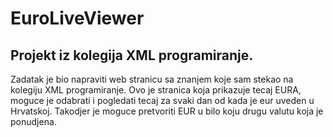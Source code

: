 # EuroLiveViewer

## Projekt iz kolegija XML programiranje.

Zadatak je bio napraviti web stranicu sa znanjem koje sam stekao na kolegiju XML programiranje. Ovo je stranica koja prikazuje tecaj EURA, moguce je odabrati i pogledati tecaj za svaki dan od kada je eur uveden u Hrvatskoj. Takodjer je moguce pretvoriti EUR u bilo koju drugu valutu koja je ponudjena.



 
